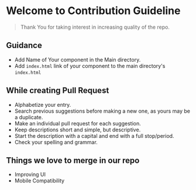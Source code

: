 # Welcome to Contribution Guideline

> Thank You for taking interest in increasing quality of the repo.

## Guidance

- Add Name of Your component in the Main directory.
- Add `index.html` link of your component to the main directory's `index.html`

## While creating Pull Request 

- Alphabetize your entry.
- Search previous suggestions before making a new one, as yours may be a duplicate.
- Make an individual pull request for each suggestion.
- Keep descriptions short and simple, but descriptive.
- Start the description with a capital and end with a full stop/period.
- Check your spelling and grammar.

## Things we love to merge in our repo

- Improving UI
- Mobile Compatibility

